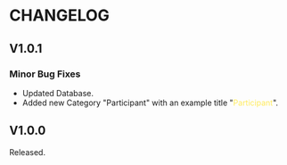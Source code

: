 # CHANGELOG
## V1.0.1
### Minor Bug Fixes
- Updated Database.
- Added new Category "Participant" with an example title "<span style="color:#FFEB5C">Participant</span>".

## V1.0.0
Released.
